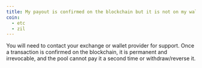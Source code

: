 ```yaml
---
title: My payout is confirmed on the blockchain but it is not on my wallet.
coin:
  - etc
  - zil
---
```


You will need to contact your exchange or wallet provider for support. Once a transaction is confirmed on the blockchain, it is permanent and irrevocable, and the pool cannot pay it a second time or withdraw/reverse it.
